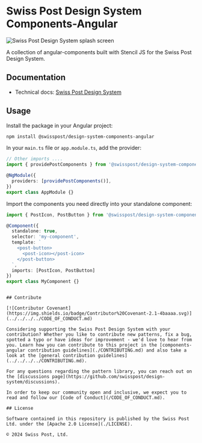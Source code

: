 # Swiss Post Design System Components-Angular

![Swiss Post Design System splash screen](https://github.com/swisspost/design-system/assets/1659006/e84f1fea-e666-4853-8c85-726a6bf22e6c)

A collection of angular-components built with Stencil JS for the Swiss Post Design System.

## Documentation

- Technical docs: [Swiss Post Design System](https://design-system.post.ch)

## Usage

Install the package in your Angular project:

```bash
npm install @swisspost/design-system-components-angular
```

In your `main.ts` file or `app.module.ts`, add the provider:

```typescript
// Other imports ....
import { providePostComponents } from '@swisspost/design-system-components-angular';

@NgModule({
  providers: [providePostComponents()],
})
export class AppModule {}
```

Import the components you need directly into your standalone component:

```typescript
import { PostIcon, PostButton } from '@swisspost/design-system-components-angular';

@Component({
  standalone: true,
  selector: 'my-component',
  template: `
    <post-button>
      <post-icon></post-icon>
    </post-button>
  `,
  imports: [PostIcon, PostButton]
})
export class MyComponent {}
```

```

## Contribute

[![Contributor Covenant](https://img.shields.io/badge/Contributor%20Covenant-2.1-4baaaa.svg)](../../../../CODE_OF_CONDUCT.md)

Considering supporting the Swiss Post Design System with your contribution? Whether you like to contribute new patterns, fix a bug, spotted a typo or have ideas for improvement - we'd love to hear from you. Learn how you can contribute to this project in the [components-angular contribution guidelines](./CONTRIBUTING.md) and also take a look at the [general contribution guidelines](../../../../CONTRIBUTING.md).

For any questions regarding the pattern library, you can reach out on the [discussions page](https://github.com/swisspost/design-system/discussions).

In order to keep our community open and inclusive, we expect you to read and follow our [Code of Conduct](/CODE_OF_CONDUCT.md).

## License

Software contained in this repository is published by the Swiss Post Ltd. under the [Apache 2.0 License](./LICENSE).

© 2024 Swiss Post, Ltd.
